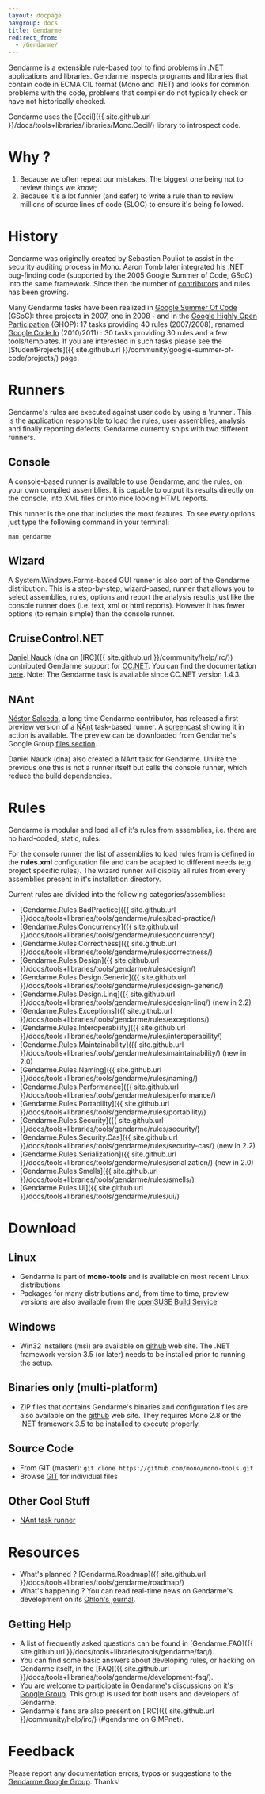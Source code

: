 ```yaml
---
layout: docpage
navgroup: docs
title: Gendarme
redirect_from:
  - /Gendarme/
---
```


Gendarme is a extensible rule-based tool to find problems in .NET applications and libraries. Gendarme inspects programs and libraries that contain code in ECMA CIL format (Mono and .NET) and looks for common problems with the code, problems that compiler do not typically check or have not historically checked.

Gendarme uses the [Cecil]({{ site.github.url }}/docs/tools+libraries/libraries/Mono.Cecil/) library to introspect code.

Why ?
=====

1.  Because we often repeat our mistakes. The biggest one being not to review things we *know*;
2.  Because it's a lot funnier (and safer) to write a rule than to review millions of source lines of code (SLOC) to ensure it's being followed.

History
=======

Gendarme was originally created by Sebastien Pouliot to assist in the security auditing process in Mono. Aaron Tomb later integrated his .NET bug-finding code (supported by the 2005 Google Summer of Code, GSoC) into the same framework. Since then the number of [contributors](http://anonsvn.mono-project.com/source/trunk/mono-tools/gendarme/AUTHORS) and rules has been growing.

Many Gendarme tasks have been realized in [Google Summer Of Code](http://code.google.com/soc/2008/) (GSoC): three projects in 2007, one in 2008 - and in the [Google Highly Open Participation](http://code.google.com/opensource/ghop/2007-8/) (GHOP): 17 tasks providing 40 rules (2007/2008), renamed [Google Code In](http://www.google-melange.com/gci/task/list_org_tasks/google/gci2010/mono) (2010/2011) : 30 tasks providing 30 rules and a few tools/templates. If you are interested in such tasks please see the [StudentProjects]({{ site.github.url }}/community/google-summer-of-code/projects/) page.

Runners
=======

Gendarme's rules are executed against user code by using a 'runner'. This is the application responsible to load the rules, user assemblies, analysis and finally reporting defects. Gendarme currently ships with two different runners.

Console
-------

A console-based runner is available to use Gendarme, and the rules, on your own compiled assemblies. It is capable to output its results directly on the console, into XML files or into nice looking HTML reports.

This runner is the one that includes the most features. To see every options just type the following command in your terminal:

    man gendarme

Wizard
------

A System.Windows.Forms-based GUI runner is also part of the Gendarme distribution. This is a step-by-step, wizard-based, runner that allows you to select assemblies, rules, options and report the analysis results just like the console runner does (i.e. text, xml or html reports). However it has fewer options (to remain simple) than the console runner.

CruiseControl.NET
-----------------

[Daniel Nauck](http://www.mono-project.de/) (dna on [IRC]({{ site.github.url }}/community/help/irc/)) contributed Gendarme support for [CC.NET](http://confluence.public.thoughtworks.org/display/CCNET/Welcome+to+CruiseControl.NET). You can find the documentation [here](http://confluence.public.thoughtworks.org/display/CCNET/Using+CruiseControl.NET+with+Gendarme). Note: The Gendarme task is available since CC.NET version 1.4.3.

NAnt
----

[Néstor Salceda](http://nestor.babuine.net/), a long time Gendarme contributor, has released a first preview version of a [NAnt](http://nant.sourceforge.net/) task-based runner. A [screencast](http://nestor.babuine.net/wp-content/uploads/2008/10/gendarme-nant.ogg) showing it in action is available. The preview can be downloaded from Gendarme's Google Group [files section](http://groups.google.com/group/gendarme/files).

Daniel Nauck (dna) also created a NAnt task for Gendarme. Unlike the previous one this is not a runner itself but calls the console runner, which reduce the build dependencies.

Rules
=====

Gendarme is modular and load all of it's rules from assemblies, i.e. there are no hard-coded, static, rules.

For the console runner the list of assemblies to load rules from is defined in the **rules.xml** configuration file and can be adapted to different needs (e.g. project specific rules). The wizard runner will display all rules from every assemblies present in it's installation directory.

Current rules are divided into the following categories/assemblies:

-   [Gendarme.Rules.BadPractice]({{ site.github.url }}/docs/tools+libraries/tools/gendarme/rules/bad-practice/)
-   [Gendarme.Rules.Concurrency]({{ site.github.url }}/docs/tools+libraries/tools/gendarme/rules/concurrency/)
-   [Gendarme.Rules.Correctness]({{ site.github.url }}/docs/tools+libraries/tools/gendarme/rules/correctness/)
-   [Gendarme.Rules.Design]({{ site.github.url }}/docs/tools+libraries/tools/gendarme/rules/design/)
-   [Gendarme.Rules.Design.Generic]({{ site.github.url }}/docs/tools+libraries/tools/gendarme/rules/design-generic/)
-   [Gendarme.Rules.Design.Linq]({{ site.github.url }}/docs/tools+libraries/tools/gendarme/rules/design-linq/) (new in 2.2)
-   [Gendarme.Rules.Exceptions]({{ site.github.url }}/docs/tools+libraries/tools/gendarme/rules/exceptions/)
-   [Gendarme.Rules.Interoperability]({{ site.github.url }}/docs/tools+libraries/tools/gendarme/rules/interoperability/)
-   [Gendarme.Rules.Maintainability]({{ site.github.url }}/docs/tools+libraries/tools/gendarme/rules/maintainability/) (new in 2.0)
-   [Gendarme.Rules.Naming]({{ site.github.url }}/docs/tools+libraries/tools/gendarme/rules/naming/)
-   [Gendarme.Rules.Performance]({{ site.github.url }}/docs/tools+libraries/tools/gendarme/rules/performance/)
-   [Gendarme.Rules.Portability]({{ site.github.url }}/docs/tools+libraries/tools/gendarme/rules/portability/)
-   [Gendarme.Rules.Security]({{ site.github.url }}/docs/tools+libraries/tools/gendarme/rules/security/)
-   [Gendarme.Rules.Security.Cas]({{ site.github.url }}/docs/tools+libraries/tools/gendarme/rules/security-cas/) (new in 2.2)
-   [Gendarme.Rules.Serialization]({{ site.github.url }}/docs/tools+libraries/tools/gendarme/rules/serialization/) (new in 2.0)
-   [Gendarme.Rules.Smells]({{ site.github.url }}/docs/tools+libraries/tools/gendarme/rules/smells/)
-   [Gendarme.Rules.Ui]({{ site.github.url }}/docs/tools+libraries/tools/gendarme/rules/ui/)

Download
========

Linux
-----

-   Gendarme is part of **mono-tools** and is available on most recent Linux distributions
-   Packages for many distributions and, from time to time, preview versions are also available from the [openSUSE Build Service](http://software.opensuse.org/search?baseproject=ALL&p=1&q=mono-tools)

Windows
-------

-   Win32 installers (msi) are available on [github](https://github.com/spouliot/gendarme/downloads) web site. The .NET framework version 3.5 (or later) needs to be installed prior to running the setup.

Binaries only (multi-platform)
------------------------------

-   ZIP files that contains Gendarme's binaries and configuration files are also available on the [github](https://github.com/spouliot/gendarme/downloads) web site. They requires Mono 2.8 or the .NET framework 3.5 to be installed to execute properly.

Source Code
-----------

-   From GIT (master): `git clone https://github.com/mono/mono-tools.git`
-   Browse [GIT](https://github.com/mono/mono-tools/tree/master/gendarme) for individual files

Other Cool Stuff
----------------

-   [NAnt task runner](http://groups.google.com/group/gendarme/files)

Resources
=========

-   What's planned ? [Gendarme.Roadmap]({{ site.github.url }}/docs/tools+libraries/tools/gendarme/roadmap/)
-   What's happening ? You can read real-time news on Gendarme's development on its [Ohloh's journal](http://www.ohloh.net/projects/gendarme/messages).

Getting Help
------------

-   A list of frequently asked questions can be found in [Gendarme.FAQ]({{ site.github.url }}/docs/tools+libraries/tools/gendarme/faq/).
-   You can find some basic answers about developing rules, or hacking on Gendarme itself, in the [FAQ]({{ site.github.url }}/docs/tools+libraries/tools/gendarme/development-faq/).
-   You are welcome to participate in Gendarme's discussions on [it's Google Group](http://groups.google.com/group/gendarme). This group is used for both users and developers of Gendarme.
-   Gendarme's fans are also present on [IRC]({{ site.github.url }}/community/help/irc/) (\#gendarme on GIMPnet).

Feedback
========

Please report any documentation errors, typos or suggestions to the [Gendarme Google Group](http://groups.google.com/group/gendarme). Thanks!

